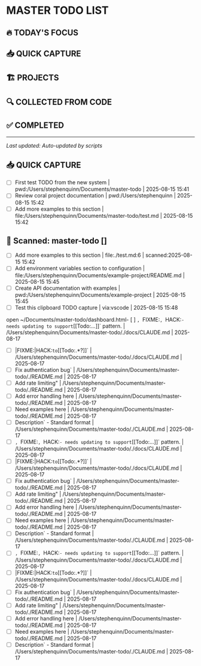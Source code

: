 # MASTER TODO LIST

## 🔥 TODAY'S FOCUS

## 📥 QUICK CAPTURE
<!-- All quick todos land here first -->

## 🏗️ PROJECTS
<!-- Organized by project -->

## 🔍 COLLECTED FROM CODE
<!-- Auto-scanned TODO comments -->

## ✅ COMPLETED
<!-- Archived completed items -->

---
*Last updated: Auto-updated by scripts*

## 📥 QUICK CAPTURE
- [ ] First test TODO from the new system | pwd:/Users/stephenquinn/Documents/master-todo | 2025-08-15 15:41
- [ ] Review coral project documentation | pwd:/Users/stephenquinn | 2025-08-15 15:42
- [ ] Add more examples to this section | file:/Users/stephenquinn/Documents/master-todo/test.md | 2025-08-15 15:42

## 📂 Scanned: master-todo []

- [ ] Add more examples to this section | file:./test.md:6 | scanned:2025-08-15 15:42
- [ ] Add environment variables section to configuration | file:/Users/stephenquinn/Documents/example-project/README.md | 2025-08-15 15:45
- [ ] Create API documentation with examples | pwd:/Users/stephenquinn/Documents/example-project | 2025-08-15 15:45
- [ ] Test this clipboard TODO capture | via:vscode | 2025-08-15 15:48

open ~/Documents/master-todo/dashboard.html- [ ] `, `FIXME:`, `HACK:` - needs updating to support `[[Todo:...]]` pattern. | /Users/stephenquinn/Documents/master-todo/./docs/CLAUDE.md | 2025-08-17
- [ ] |FIXME:|HACK:` to `[[Todo:.*?]]` | /Users/stephenquinn/Documents/master-todo/./docs/CLAUDE.md | 2025-08-17
- [ ] Fix authentication bug` | /Users/stephenquinn/Documents/master-todo/./README.md | 2025-08-17
- [ ] Add rate limiting" | /Users/stephenquinn/Documents/master-todo/./README.md | 2025-08-17
- [ ] Add error handling here | /Users/stephenquinn/Documents/master-todo/./README.md | 2025-08-17
- [ ] Need examples here | /Users/stephenquinn/Documents/master-todo/./README.md | 2025-08-17
- [ ] Description` - Standard format | /Users/stephenquinn/Documents/master-todo/./CLAUDE.md | 2025-08-17
- [ ] `, `FIXME:`, `HACK:` - needs updating to support `[[Todo:...]]` pattern. | /Users/stephenquinn/Documents/master-todo/./docs/CLAUDE.md | 2025-08-17
- [ ] |FIXME:|HACK:` to `[[Todo:.*?]]` | /Users/stephenquinn/Documents/master-todo/./docs/CLAUDE.md | 2025-08-17
- [ ] Fix authentication bug` | /Users/stephenquinn/Documents/master-todo/./README.md | 2025-08-17
- [ ] Add rate limiting" | /Users/stephenquinn/Documents/master-todo/./README.md | 2025-08-17
- [ ] Add error handling here | /Users/stephenquinn/Documents/master-todo/./README.md | 2025-08-17
- [ ] Need examples here | /Users/stephenquinn/Documents/master-todo/./README.md | 2025-08-17
- [ ] Description` - Standard format | /Users/stephenquinn/Documents/master-todo/./CLAUDE.md | 2025-08-17
- [ ] `, `FIXME:`, `HACK:` - needs updating to support `[[Todo:...]]` pattern. | /Users/stephenquinn/Documents/master-todo/./docs/CLAUDE.md | 2025-08-17
- [ ] |FIXME:|HACK:` to `[[Todo:.*?]]` | /Users/stephenquinn/Documents/master-todo/./docs/CLAUDE.md | 2025-08-17
- [ ] Fix authentication bug` | /Users/stephenquinn/Documents/master-todo/./README.md | 2025-08-17
- [ ] Add rate limiting" | /Users/stephenquinn/Documents/master-todo/./README.md | 2025-08-17
- [ ] Add error handling here | /Users/stephenquinn/Documents/master-todo/./README.md | 2025-08-17
- [ ] Need examples here | /Users/stephenquinn/Documents/master-todo/./README.md | 2025-08-17
- [ ] Description` - Standard format | /Users/stephenquinn/Documents/master-todo/./CLAUDE.md | 2025-08-17
